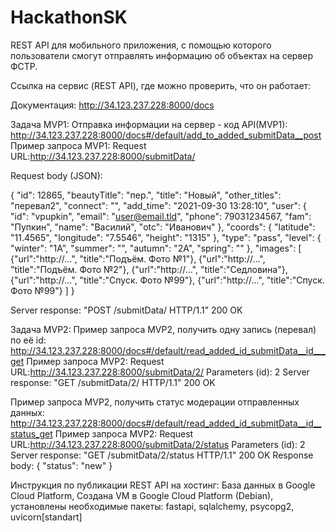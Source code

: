 # HackathonSK

REST API для мобильного приложения, с помощью которого пользователи смогут отправлять информацию об объектах на сервер ФСТР.

Ссылка на сервис (REST API), где можно проверить, что он работает:

Документация:
http://34.123.237.228:8000/docs

Задача MVP1:
Отправка информации на сервер - код API(MVP1): http://34.123.237.228:8000/docs#/default/add_to_added_submitData__post
Пример запроса MVP1: 
Request URL:http://34.123.237.228:8000/submitData/

Request body (JSON):

{
  "id": 12865,
  "beautyTitle": "пер.",
  "title": "Новый",
  "other_titles": "перевал2",
  "connect": "",
  "add_time": "2021-09-30 13:28:10",
  "user": {
    "id": "vpupkin",
    "email": "user@email.tld",
    "phone": 79031234567,
    "fam": "Пупкин",
    "name": "Василий",
    "otc": "Иванович"
  },
  "coords": {
    "latitude": "11.4565",
    "longitude": "7.5546",
    "height": "1315"
  },
  "type": "pass",
  "level": {
    "winter": "1А",
    "summer": "",
    "autumn": "2А",
    "spring": ""
  },
  "images": [
      {"url":"http://...", "title":"Подъём. Фото №1"},
      {"url":"http://...", "title":"Подъём. Фото №2"},
      {"url":"http://...", "title":"Седловина"},
      {"url":"http://...", "title":"Спуск. Фото №99"},
      {"url":"http://...", "title":"Спуск. Фото №99"}
  ]
}

Server response: "POST /submitData/ HTTP/1.1" 200 OK


Задача MVP2:
Пример запроса MVP2, получить одну запись (перевал) по её id:
http://34.123.237.228:8000/docs#/default/read_added_id_submitData__id___get
Пример запроса MVP2: 
Request URL:http://34.123.237.228:8000/submitData/2/
Parameters (id): 2
Server response: "GET /submitData/2/ HTTP/1.1" 200 OK


Пример запроса MVP2, получить статус модерации отправленных данных:
http://34.123.237.228:8000/docs#/default/read_added_id_submitData__id__status_get
Пример запроса MVP2: 
Request URL:http://34.123.237.228:8000/submitData/2/status
Parameters (id): 2
Server response: "GET /submitData/2/status HTTP/1.1" 200 OK
Response body: 
{
  "status": "new"
}


Инструкция по публикации REST API на хостинг:
База данных в Google Cloud Platform,
Создана VM в Google Cloud Platform (Debian), установлены необходимые пакеты:
fastapi, sqlalchemy, psycopg2, uvicorn[standart]

